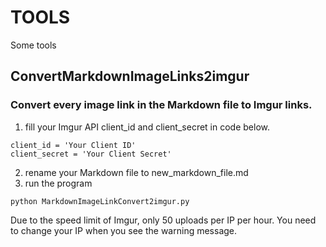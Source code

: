 # TOOLS
Some tools

## ConvertMarkdownImageLinks2imgur
### Convert every image link in the Markdown file to Imgur links.

1. fill your Imgur API client_id and client_secret in code below.
```
client_id = 'Your Client ID'
client_secret = 'Your Client Secret'
```
2. rename your Markdown file to new_markdown_file.md
3. run the program
```
python MarkdownImageLinkConvert2imgur.py
```

Due to the speed limit of Imgur, only 50 uploads per IP per hour. You need to change your IP when you see the warning message.
